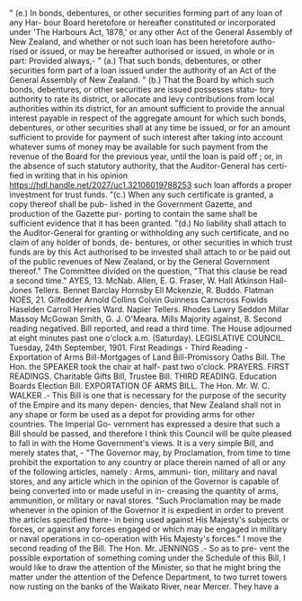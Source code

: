 " (e.) In bonds, debentures, or other securities forming part of any loan of any Har- bour Board heretofore or hereafter constituted or incorporated under 'The Harbours Act, 1878,' or any other Act of the General Assembly of New Zealand, and whether or not such loan has been heretofore autho- rised or issued, or may be hereafter authorised or issued, in whole or in part: Provided always,- " (a.) That such bonds, debentures, or other securities form part of a loan issued under the authority of an Act of the General Assembly of New Zealand. " (b.) That the Board by which such bonds, debentures, or other securities are issued possesses statu- tory authority to rate its district, or allocate and levy contributions from local authorities within its district, for an amount sufficient to provide the annual interest payable in respect of the aggregate amount for which such bonds, debentures, or other securities shall at any time be issued, or for an amount sufficient to provide for payment of such interest after taking into account whatever sums of money may be available for such payment from the revenue of the Board for the previous year, until the loan is paid off ; or, in the absence of such statutory authority, that the Auditor-General has certi- fied in writing that in his opinion https://hdl.handle.net/2027/uc1.32106019788253 such loan affords a proper investment for trust funds. "(c.) When any such certificate is granted, a copy thereof shall be pub- lished in the Government Gazette, and production of the Gazette pur- porting to contain the same shall be sufficient evidence that it has been granted. "(d.) No liability shall attach to the Auditor-General for granting or withholding any such certificate, and no claim of any holder of bonds, de- bentures, or other securities in which trust funds are by this Act authorised to be invested shall attach to or be paid out of the public revenues of New Zealand, or by the General Government thereof." The Committee divided on the question, "That this clause be read a second time." AYES, 13. McNab. Allen, E. G. Fraser, W. Hall Atkinson Hall-Jones Tellers. Bennet Barclay Hornsby Ell Mckenzie, R. Buddo. Flatman NOES, 21. Gilfedder Arnold Collins Colvin Guinness Carncross Fowlds Haselden Carroll Herries Ward. Napier Tellers. Rhodes Lawry Seddon Millar Massoy McGowan Smith, G. J. O'Meara. Mills Majority against, 8. Second reading negatived. Bill reported, and read a third time. The House adjourned at eight minutes past one o'clock a.m. (Saturday). LEGISLATIVE COUNCIL. Tuesday, 24th September, 1901. First Readings - Third Reading - Exportation of Arms Bill-Mortgages of Land Bill-Promissory Oaths Bill. The Hon. the SPEAKER took the chair at half- past two o'clock. PRAYERS. FIRST READINGS. Charitable Gifts Bill, Trustee Bill. THIRD READING. Education Boards Election Bill. EXPORTATION OF ARMS BILL. The Hon. Mr. W. C. WALKER .- This Bill is one that is necessary for the purpose of the security of the Empire and its many depen- dencies, that New Zealand shall not in any shape or form be used as a depot for providing arms for other countries. The Imperial Go- vernment has expressed a desire that such a Bill should be passed, and therefore I think this Council will be quite pleased to fall in with the Home Government's views. It is a very simple Bill, and merely states that, - "The Governor may, by Proclamation, from time to time prohibit the exportation to any country or place therein named of all or any of the following articles, namely : Arms, ammuni- tion, military and naval stores, and any article which in the opinion of the Governor is capable of being converted into or made useful in in- creasing the quantity of arms, ammunition, or military or naval stores. "Such Proclamation may be made whenever in the opinion of the Governor it is expedient in order to prevent the articles specified there- in being used against His Majesty's subjects or forces, or against any forces engaged or which may be engaged in military or naval operations in co-operation with His Majesty's forces." I move the second reading of the Bill. The Hon. Mr. JENNINGS .- So as to pre- vent the possible exportation of something coming under the Schedule of this Bill, I would like to draw the attention of the Minister, so that he might bring the matter under the attention of the Defence Department, to two turret towers now rusting on the banks of the Waikato River, near Mercer. They have a 